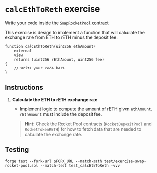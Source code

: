 # `calcEthToReth` exercise

Write your code inside the [`SwapRocketPool` contract](../src/exercises/SwapRocketPool.sol)

This exercise is design to implement a function that will calculate the exchange rate from ETH to rETH minus the deposit fee.

```solidity
function calcEthToReth(uint256 ethAmount)
    external
    view
    returns (uint256 rEthAmount, uint256 fee)
{
    // Write your code here
}
```

## Instructions

1. **Calculate the ETH to rETH exchange rate**

   - Implement logic to compute the amount of rETH given `ethAmount`. `rEthAmount` must include the deposit fee.

   > **Hint:** Check the Rocket Pool contracts (`RocketDepositPool` and `RocketTokenRETH`) for how to fetch
   > data that are needed to calculate the exchange rate.

## Testing

```shell
forge test --fork-url $FORK_URL --match-path test/exercise-swap-rocket-pool.sol --match-test test_calcEthToReth -vvv
```
